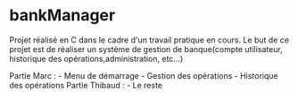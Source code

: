 # bankManager
Projet réalisé en C dans le cadre d'un travail pratique en cours. Le but de ce projet est de réaliser un système de gestion de banque(compte utilisateur, historique des opérations,administration, etc...)

Partie Marc :
	- Menu de démarrage
	- Gestion des opérations
	- Historique des opérations
Partie Thibaud : 
	- Le reste

